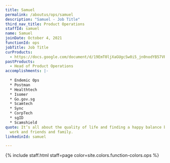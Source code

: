 ```yaml
---
title: Samuel
permalink: /aboutus/ops/samuel
description: "Samuel - Job Title"
third_nav_title: Product Operations
staffId: samuel
name: Samuel
joinDate: October 4, 2021
functionId: ops
jobTitle: Job Title
curProducts:
  - https://docs.google.com/document/d/19EmT0ljXaGUgcSw0i5_jn0nodYB57VRL8FcJJuQUTc0/edit
pastProducts:
  - Head of Product Operations
accomplishments: |-
  
  * Endemic Ops
  * Postman
  * Healthtech
  * Isomer
  * Go.gov.sg
  * Scamtech
  * Sync
  * CorpTech
  * sgID
  * Scamshield
quote: It’s all about the quality of life and finding a happy balance between
  work and friends and family.
linkedinId: samuel

---
```


{% include staff.html staff=page color=site.colors.function-colors.ops %}
